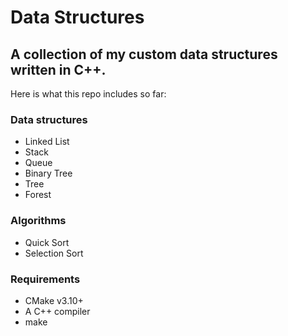 # Data Structures
## A collection of my custom data structures written in C++.

Here is what this repo includes so far:

### Data structures
- Linked List
- Stack
- Queue
- Binary Tree
- Tree
- Forest

### Algorithms
- Quick Sort
- Selection Sort

### Requirements

- CMake v3.10+
- A C++ compiler
- make